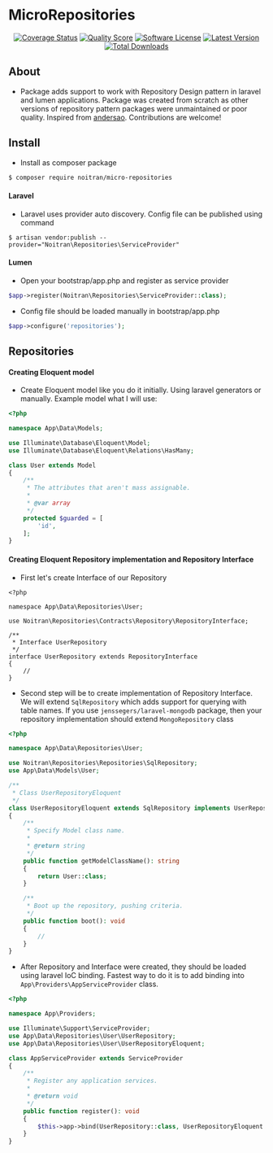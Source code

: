 MicroRepositories
====================

<p align="center">
<a href="https://scrutinizer-ci.com/g/noitran/micro-repositories/code-structure"><img src="https://img.shields.io/scrutinizer/coverage/g/noitran/micro-repositories.svg?style=flat-square" alt="Coverage Status"></img></a>
<a href="https://scrutinizer-ci.com/g/noitran/micro-repositories"><img src="https://img.shields.io/scrutinizer/g/noitran/micro-repositories.svg?style=flat-square" alt="Quality Score"></img></a>
<a href="LICENSE"><img src="https://img.shields.io/badge/license-MIT-brightgreen.svg?style=flat-square" alt="Software License"></img></a>
<a href="https://github.com/noitran/micro-repositories/releases"><img src="https://img.shields.io/github/release/noitran/micro-repositories.svg?style=flat-square" alt="Latest Version"></img></a>
<a href="https://packagist.org/packages/noitran/micro-repositories"><img src="https://img.shields.io/packagist/dt/noitran/micro-repositories.svg?style=flat-square" alt="Total Downloads"></img></a>
</p>

## About

* Package adds support to work with Repository Design pattern in laravel and lumen applications. Package was created from scratch as other versions of repository pattern packages were unmaintained or poor quality. Inspired from [andersao](https://github.com/andersao). Contributions are welcome!

## Install

* Install as composer package

```bash
$ composer require noitran/micro-repositories
```

#### Laravel

* Laravel uses provider auto discovery. Config file can be published using command

```
$ artisan vendor:publish --provider="Noitran\Repositories\ServiceProvider"
```

#### Lumen

* Open your bootstrap/app.php and register as service provider

```php
$app->register(Noitran\Repositories\ServiceProvider::class);
```

* Config file should be loaded manually in bootstrap/app.php

```php
$app->configure('repositories');
```

## Repositories

#### Creating Eloquent model

* Create Eloquent model like you do it initially. Using laravel generators or manually. Example model what I will use:

```php
<?php

namespace App\Data\Models;

use Illuminate\Database\Eloquent\Model;
use Illuminate\Database\Eloquent\Relations\HasMany;

class User extends Model
{
    /**
     * The attributes that aren't mass assignable.
     *
     * @var array
     */
    protected $guarded = [
        'id',
    ];
}
```

#### Creating Eloquent Repository implementation and Repository Interface

* First let's create Interface of our Repository

```
<?php

namespace App\Data\Repositories\User;

use Noitran\Repositories\Contracts\Repository\RepositoryInterface;

/**
 * Interface UserRepository
 */
interface UserRepository extends RepositoryInterface
{
    //
}
```

* Second step will be to create implementation of Repository Interface. We will extend `SqlRepository` which adds support for querying with table names. If you use `jenssegers/laravel-mongodb` package, then your repository implementation should extend `MongoRepository` class

```php
<?php

namespace App\Data\Repositories\User;

use Noitran\Repositories\Repositories\SqlRepository;
use App\Data\Models\User;

/**
 * Class UserRepositoryEloquent
 */
class UserRepositoryEloquent extends SqlRepository implements UserRepository
{
    /**
     * Specify Model class name.
     *
     * @return string
     */
    public function getModelClassName(): string
    {
        return User::class;
    }

    /**
     * Boot up the repository, pushing criteria.
     */
    public function boot(): void
    {
        //
    }
}
```

* After Repository and Interface were created, they should be loaded using laravel IoC binding. Fastest way to do it is to add binding into `App\Providers\AppServiceProvider` class.

```php
<?php

namespace App\Providers;

use Illuminate\Support\ServiceProvider;
use App\Data\Repositories\User\UserRepository;
use App\Data\Repositories\User\UserRepositoryEloquent;

class AppServiceProvider extends ServiceProvider
{
    /**
     * Register any application services.
     *
     * @return void
     */
    public function register(): void
    {
        $this->app->bind(UserRepository::class, UserRepositoryEloquent::class);
    }
}
```
